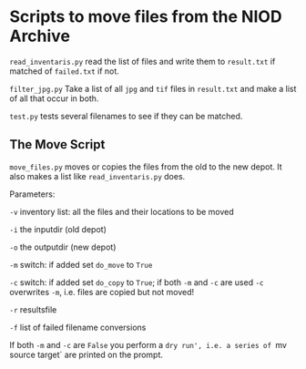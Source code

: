 # Scripts to move files from the NIOD Archive

`read_inventaris.py` read the list of files and write them to `result.txt` if matched of `failed.txt` if not.

`filter_jpg.py` Take a list of all `jpg` and `tif` files in `result.txt` and make a list of all that occur in both.

`test.py` tests several filenames to see if they can be matched.

## The Move Script

`move_files.py` moves or copies the files from the old to the new depot. It also makes a list like `read_inventaris.py` does.

Parameters:

`-v` inventory list: all the files and their locations to be moved

`-i` the inputdir (old depot)

`-o` the outputdir (new depot)

`-m` switch: if added set `do_move` to `True`

`-c` switch: if added set `do_copy` to `True`; if both `-m` and `-c` are used `-c` overwrites `-m`, i.e. files are copied but not moved!

`-r` resultsfile

`-f` list of failed filename conversions

If both `-m` and `-c` are `False` you perform a `dry run', i.e. a series of `mv source target` are printed on the prompt.
